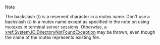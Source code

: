 > [!NOTE]
> The backslash (\\) is a reserved character in a mutex name. Don't use a backslash (\\) in a mutex name except as specified in the note on using mutexes in terminal server sessions. Otherwise, a <xref:System.IO.DirectoryNotFoundException> may be thrown, even though the name of the mutex represents existing file.